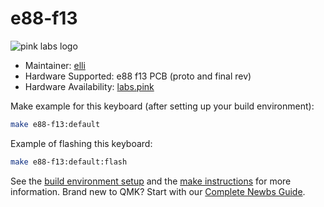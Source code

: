 # e88-f13

![pink labs logo](https://cdn.shopify.com/s/files/1/0302/4198/0548/files/logo_x60.png?v=1579122787)

* Maintainer: [elli](https://github.com/2-n)
* Hardware Supported: e88 f13 PCB (proto and final rev)
* Hardware Availability: [labs.pink](http://www.labs.pink/)

Make example for this keyboard (after setting up your build environment):

```sh
make e88-f13:default
```

Example of flashing this keyboard:

```sh
make e88-f13:default:flash
```

See the [build environment setup](https://docs.qmk.fm/#/getting_started_build_tools) and the [make instructions](https://docs.qmk.fm/#/getting_started_make_guide) for more information. Brand new to QMK? Start with our [Complete Newbs Guide](https://docs.qmk.fm/#/newbs).
